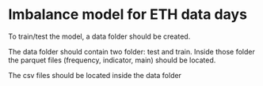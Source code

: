 # Imbalance model for ETH data days

To train/test the model, a data folder should be created.

The data folder should contain two folder: test and train.
Inside those folder the parquet files (frequency, indicator, main) should be located.

The csv files should be located inside the data folder